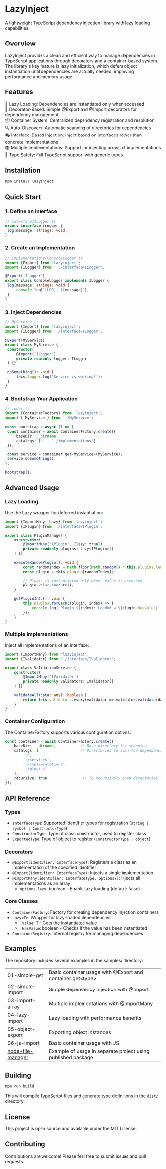 # LazyInject
A lightweight TypeScript dependency injection library with lazy loading capabilities.

## Overview
LazyInject provides a clean and efficient way to manage dependencies in TypeScript applications through decorators and a container-based system. The library's key feature is lazy initialization, which defers object instantiation until dependencies are actually needed, improving performance and memory usage.

## Features
 🚀 Lazy Loading: Dependencies are instantiated only when accessed<br>
 🎯 Decorator-Based: Simple @Export and @Import decorators for dependency management<br>
 📦 Container System: Centralized dependency registration and resolution<br>
 🔍 Auto-Discovery: Automatic scanning of directories for dependencies<br>
 🎭 Interface-Based Injection: Inject based on interfaces rather than concrete implementations<br>
 📚 Multiple Implementations: Support for injecting arrays of implementations<br>
 💪 Type Safety: Full TypeScript support with generic types<br>
## Installation
```bash
npm install lazyinject
```

## Quick Start
### 1. Define an Interface
   ```typescript
   // interface/ILogger.ts
export interface ILogger {
    log(message: string): void;
}
```
### 2. Create an Implementation
   ```typescript
   // implementations/ConsoleLogger.ts
import {Export} from 'lazyinject';
import {ILogger} from '../interface/ILogger';

@Export('ILogger')
export class ConsoleLogger implements ILogger {
    log(message: string): void {
        console.log(`[LOG]: ${message}`);
    }
}
```
### 3. Inject Dependencies
   ```typescript
   // MyService.ts
import {Import} from 'lazyinject';
import {ILogger} from './interface/ILogger';

@Export(MyService)
export class MyService {
    constructor(
        @Import('ILogger')
        private readonly logger: ILogger
    ) {}

    doSomething(): void {
        this.logger.log('Service is working!');
    }
}
```
### 4. Bootstrap Your Application
   ```typescript
   // index.ts
import {ContainerFactory} from 'lazyinject';
import { MyService } from './MyService';

const bootstrap = async () => {
    const container = await ContainerFactory.create({
        baseDir: __dirname,
        catalogs: ['.', './implementations']
    });

    const service = container.get<MyService>(MyService);
    service.doSomething();
};

bootstrap();
```
## Advanced Usage
### Lazy Loading
Use the Lazy<T> wrapper for deferred instantiation:

```typescript
import {ImportMany, Lazy} from 'lazyinject';
import {IPlugin} from './interface/IPlugin';

export class PluginManager {
    constructor(
        @ImportMany('IPlugin', {lazy: true})
        private readonly plugins: Lazy<IPlugin>[]
    ) {}

    executeRandomPlugin(): void {
        const randomIndex = Math.floor(Math.random() * this.plugins.length);
        const plugin = this.plugins[randomIndex];

        // Plugin is instantiated only when .Value is accessed
        plugin.Value.execute();
    }

    getPluginInfo(): void {
        this.plugins.forEach((plugin, index) => {
            console.log(`Plugin ${index}: Loaded = ${plugin.HasValue}`);
        });
    }
}
```
### Multiple Implementations
Inject all implementations of an interface:

```typescript
import {ImportMany} from 'lazyinject';
import {IValidator} from './interface/IValidator';

export class ValidationService {
    constructor(
        @ImportMany('IValidator')
        private readonly validators: IValidator[]
    ) {}

    validateAll(data: any): boolean {
        return this.validators.every(validator => validator.validate(data));
    }
}
```
### Container Configuration
The ContainerFactory supports various configuration options:

```typescript
const container = await ContainerFactory.create({
    baseDir: __dirname,           // Base directory for scanning
    catalogs: [                   // Directories to scan for dependencies
        '.',
        './services',
        './implementations',
        './plugins'
    ],
    recursive: true                // To recursively scan directories for dependencies
});
```
## API Reference
### Types
 - `InterfaceType`: Supported <u>identifier</u> types for registration (`string | symbol | ConstructorType`)
 - `ConstructorType`: Type of class constructor, used to register class
 - `ExportedType`: Type of object to register (`ConstructorType | object`)
### Decorators
- `@Export(identifier: InterfaceType)`: Registers a class as an implementation of the specified identifier
- `@Import(identifier: InterfaceType)`: Injects a single implementation
- `@ImportMany(identifier: InterfaceType, options?)`: Injects all implementations as an array
  - `options.lazy`: boolean - Enable lazy loading (default: false)
### Core Classes
- `ContainerFactory`: Factory for creating dependency injection containers
- `Lazy<T>`: Wrapper for lazy-loaded dependencies
  - `.Value`: T - Gets the instantiated value
  - `.HasValue`: boolean - Checks if the value has been instantiated
- `ContainerRegistry`: Internal registry for managing dependencies
## Examples
The repository includes several examples in the samples/ directory:

<table>
<tr><td>
01-simple-get</td><td>Basic container usage with @Export and container.get&lt;type&gt;
</td></tr><tr>
<td>02-simple-import</td><td>Simple dependency injection with @Import</td>
</tr><tr><td>
03-import-array</td><td>Multiple implementations with @ImportMany</td>
</tr><tr><td>
04-lazy-import</td><td>Lazy loading with performance benefits</td>
</tr><tr><td>
05-object-export</td><td>Exporting object instances</td>
</tr><tr><td>
06-js-import</td><td>Basic container usage with JS</td>
</tr><tr><td>
<a href="https://github.com/Duude92/node-file-manager">node-file-manager</a></td><td>Example of usage in separate project using published package</td>
</tr>
</table>

## Building
```bash
npm run build
```
This will compile TypeScript files and generate type definitions in the `dist/` directory.

## License
This project is open source and available under the MIT License.

## Contributing
Contributions are welcome! Please feel free to submit issues and pull requests.